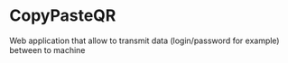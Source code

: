 # CopyPasteQR
Web application that allow to transmit data (login/password for example) between to machine
